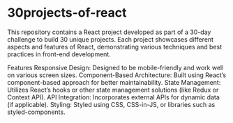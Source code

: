 # 30projects-of-react
This repository contains a React project developed as part of a 30-day challenge to build 30 unique projects. Each project showcases different aspects and features of React, demonstrating various techniques and best practices in front-end development.

Features
Responsive Design: Designed to be mobile-friendly and work well on various screen sizes.
Component-Based Architecture: Built using React’s component-based approach for better maintainability.
State Management: Utilizes React’s hooks or other state management solutions (like Redux or Context API).
API Integration: Incorporates external APIs for dynamic data (if applicable).
Styling: Styled using CSS, CSS-in-JS, or libraries such as styled-components.
